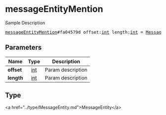 # messageEntityMention

Sample Description

<pre>
<a href="../constructor/messageEntityMention.md">messageEntityMention</a>#fa04579d offset:<a href="../type/int.md">int</a> length:<a href="../type/int.md">int</a> = <a href="../type/MessageEntity.md">MessageEntity</a>;
</pre>

## Parameters

| Name | Type | Description |
|------|:----:|-------------|
| **offset** | <a href="../type/int.md">int</a> | Param description |
| **length** | <a href="../type/int.md">int</a> | Param description |

## Type

&lt;a href=&#34;../type/MessageEntity.md&#34;&gt;MessageEntity&lt;/a&gt;
